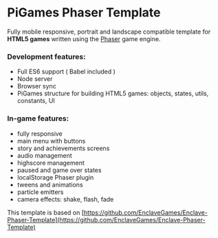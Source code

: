 # PiGames Phaser Template

Fully mobile responsive, portrait and landscape compatible template for **HTML5 games** written using the [Phaser](http://phaser.io/) game engine.

### Development features:
- Full ES6 support ( Babel included )
- Node server
- Browser sync
- PiGames structure for building HTML5 games: objects, states, utils, constants, UI

### In-game features:

- fully responsive
- main menu with buttons
- story and achievements screens
- audio management
- highscore management
- paused and game over states
- localStorage Phaser plugin
- tweens and animations
- particle emitters
- camera effects: shake, flash, fade

This template is based on [https://github.com/EnclaveGames/Enclave-Phaser-Template](https://github.com/EnclaveGames/Enclave-Phaser-Template)
